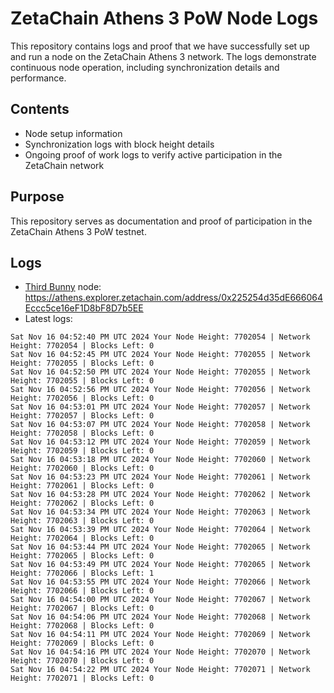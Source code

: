 # ZetaChain Athens 3 PoW Node Logs
This repository contains logs and proof that we have successfully set up and run a node on the ZetaChain Athens 3 network. The logs demonstrate continuous node operation, including synchronization details and performance.

## Contents
- Node setup information
- Synchronization logs with block height details
- Ongoing proof of work logs to verify active participation in the ZetaChain network

## Purpose
This repository serves as documentation and proof of participation in the ZetaChain Athens 3 PoW testnet.

## Logs

- [Third Bunny](https://thirdbunny.xyz/) node: https://athens.explorer.zetachain.com/address/0x225254d35dE666064Eccc5ce16eF1D8bF8D7b5EE
- Latest logs:
```
Sat Nov 16 04:52:40 PM UTC 2024 Your Node Height: 7702054 | Network Height: 7702054 | Blocks Left: 0
Sat Nov 16 04:52:45 PM UTC 2024 Your Node Height: 7702055 | Network Height: 7702055 | Blocks Left: 0
Sat Nov 16 04:52:50 PM UTC 2024 Your Node Height: 7702055 | Network Height: 7702055 | Blocks Left: 0
Sat Nov 16 04:52:56 PM UTC 2024 Your Node Height: 7702056 | Network Height: 7702056 | Blocks Left: 0
Sat Nov 16 04:53:01 PM UTC 2024 Your Node Height: 7702057 | Network Height: 7702057 | Blocks Left: 0
Sat Nov 16 04:53:07 PM UTC 2024 Your Node Height: 7702058 | Network Height: 7702058 | Blocks Left: 0
Sat Nov 16 04:53:12 PM UTC 2024 Your Node Height: 7702059 | Network Height: 7702059 | Blocks Left: 0
Sat Nov 16 04:53:18 PM UTC 2024 Your Node Height: 7702060 | Network Height: 7702060 | Blocks Left: 0
Sat Nov 16 04:53:23 PM UTC 2024 Your Node Height: 7702061 | Network Height: 7702061 | Blocks Left: 0
Sat Nov 16 04:53:28 PM UTC 2024 Your Node Height: 7702062 | Network Height: 7702062 | Blocks Left: 0
Sat Nov 16 04:53:34 PM UTC 2024 Your Node Height: 7702063 | Network Height: 7702063 | Blocks Left: 0
Sat Nov 16 04:53:39 PM UTC 2024 Your Node Height: 7702064 | Network Height: 7702064 | Blocks Left: 0
Sat Nov 16 04:53:44 PM UTC 2024 Your Node Height: 7702065 | Network Height: 7702065 | Blocks Left: 0
Sat Nov 16 04:53:49 PM UTC 2024 Your Node Height: 7702065 | Network Height: 7702066 | Blocks Left: 1
Sat Nov 16 04:53:55 PM UTC 2024 Your Node Height: 7702066 | Network Height: 7702066 | Blocks Left: 0
Sat Nov 16 04:54:00 PM UTC 2024 Your Node Height: 7702067 | Network Height: 7702067 | Blocks Left: 0
Sat Nov 16 04:54:06 PM UTC 2024 Your Node Height: 7702068 | Network Height: 7702068 | Blocks Left: 0
Sat Nov 16 04:54:11 PM UTC 2024 Your Node Height: 7702069 | Network Height: 7702069 | Blocks Left: 0
Sat Nov 16 04:54:16 PM UTC 2024 Your Node Height: 7702070 | Network Height: 7702070 | Blocks Left: 0
Sat Nov 16 04:54:22 PM UTC 2024 Your Node Height: 7702071 | Network Height: 7702071 | Blocks Left: 0
```
